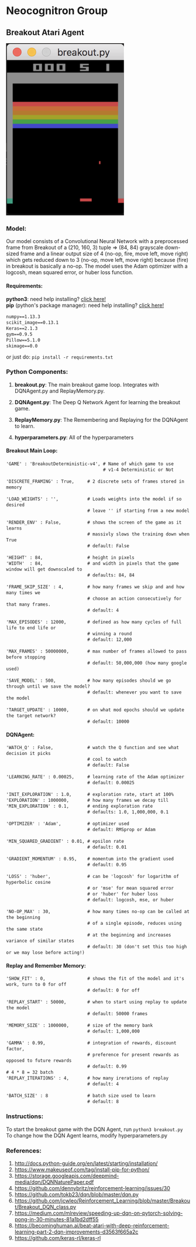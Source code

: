 <h1>Neocognitron Group</hi>

## Breakout Atari Agent
<img src="https://github.com/CSCI4850/S18-team1-project/blob/master/breakout.png">

### Model:
Our model consists of a Convolutional Neural Network with a preprocessed frame from Breakout of a (210, 160, 3) tuple => (84, 84) grayscale down-sized frame and a linear output size of 4 (no-op, fire, move left, move right) which gets reduced down to 3 (no-op, move left, move right) because (fire) in breakout is basically a no-op. The model uses the Adam optimizer with a logcosh, mean squared error, or huber loss function.

#### Requirements:
<b>python3</b>: need help installing? <a href="http://docs.python-guide.org/en/latest/starting/installation/">click here!</a><br>
<b>pip</b> (python's package manager): need help installing? <a href="https://www.makeuseof.com/tag/install-pip-for-python/">click here!</a><br>

    numpy==1.13.3
    scikit_image==0.13.1
    Keras==2.1.3
    gym==0.9.5
    Pillow==5.1.0
    skimage==0.0
or just do:
```pip install -r requirements.txt```

### Python Components:
1. <b>breakout.py</b>:
  The main breakout game loop. Integrates with DQNAgent.py and ReplayMemory.py.

2. <b>DQNAgent.py</b>:
  The Deep Q Network Agent for learning the breakout game.

3. <b>ReplayMemory.py</b>:
  The Remembering and Replaying for the DQNAgent to learn.
  
4. <b>hyperparameters.py</b>:
  All of the hyperparameters
  
#### Breakout Main Loop: 
    'GAME' : 'BreakoutDeterministic-v4', # Name of which game to use
                                         # v1-4 Deterministic or Not

    'DISCRETE_FRAMING' : True,     # 2 discrete sets of frames stored in memory
    
    'LOAD_WEIGHTS' : '',           # Loads weights into the model if so desired
                                   # leave '' if starting from a new model

    'RENDER_ENV' : False,          # shows the screen of the game as it learns
                                   # massivly slows the training down when True
                                   # default: False

    'HEIGHT' : 84,                 # height in pixels
    'WIDTH'  : 84,                 # and width in pixels that the game window will get downscaled to
                                   # defaults: 84, 84

    'FRAME_SKIP_SIZE' : 4,         # how many frames we skip and and how many times we 
                                   # choose an action consecutively for that many frames.
                                   # default: 4
    
    'MAX_EPISODES' : 12000,        # defined as how many cycles of full life to end life or
                                   # winning a round
                                   # default: 12,000

    'MAX_FRAMES' : 50000000,       # max number of frames allowed to pass before stopping
                                   # default: 50,000,000 (how many google used)

    'SAVE_MODEL' : 500,            # how many episodes should we go through until we save the model?
                                   # default: whenever you want to save the model

    'TARGET_UPDATE' : 10000,       # on what mod epochs should we update the target network?
                                   # default: 10000
    
#### DQNAgent:
    'WATCH_Q' : False,             # watch the Q function and see what decision it picks
                                   # cool to watch
                                   # default: False

    'LEARNING_RATE' : 0.00025,     # learning rate of the Adam optimizer
                                   # default: 0.00025
        
    'INIT_EXPLORATION' : 1.0,      # exploration rate, start at 100%
    'EXPLORATION' : 1000000,       # how many frames we decay till
    'MIN_EXPLORATION' : 0.1,       # ending exploration rate
                                   # defaults: 1.0, 1,000,000, 0.1
    
    'OPTIMIZER' : 'Adam',          # optimizer used
                                   # default: RMSprop or Adam
    
    'MIN_SQUARED_GRADIENT' : 0.01, # epsilon rate
                                   # default: 0.01
    
    'GRADIENT_MOMENTUM' : 0.95,    # momentum into the gradient used
                                   # default: 0.95

    'LOSS' : 'huber',              # can be 'logcosh' for logarithm of hyperbolic cosine
                                   # or 'mse' for mean squared error
                                   # or 'huber' for huber loss
                                   # default: logcosh, mse, or huber
        
    'NO-OP_MAX' : 30,              # how many times no-op can be called at the beginning
                                   # of a single episode, reduces using the same state
                                   # at the beginning and increases variance of similar states
                                   # default: 30 (don't set this too high or we may lose before acting!)
#### Replay and Remember Memory:
    'SHOW_FIT' : 0,                # shows the fit of the model and it's work, turn to 0 for off
                                   # default: 0 for off
    
    'REPLAY_START' : 50000,        # when to start using replay to update the model
                                   # default: 50000 frames

    'MEMORY_SIZE' : 1000000,       # size of the memory bank
                                   # default: 1,000,000

    'GAMMA' : 0.99,                # integration of rewards, discount factor, 
                                   # preference for present rewards as opposed to future rewards
                                   # default: 0.99
    # 4 * 8 = 32 batch
    'REPLAY_ITERATIONS' : 4,       # how many irerations of replay
                                   # default: 4

    'BATCH_SIZE' : 8               # batch size used to learn
                                   # default: 8
                                   
### Instructions:
To start the breakout game with the DQN Agent, run ```python3 breakout.py```
<br>
To change how the DQN Agent learns, modify hyperparameters.py

### References:
1. http://docs.python-guide.org/en/latest/starting/installation/
2. https://www.makeuseof.com/tag/install-pip-for-python/
3. https://storage.googleapis.com/deepmind-media/dqn/DQNNaturePaper.pdf
4. https://github.com/dennybritz/reinforcement-learning/issues/30
5. https://github.com/tokb23/dqn/blob/master/dqn.py
6. https://github.com/jcwleo/Reinforcement_Learning/blob/master/Breakout/Breakout_DQN_class.py
7. https://medium.com/mlreview/speeding-up-dqn-on-pytorch-solving-pong-in-30-minutes-81a1bd2dff55
8. https://becominghuman.ai/beat-atari-with-deep-reinforcement-learning-part-2-dqn-improvements-d3563f665a2c
9. https://github.com/keras-rl/keras-rl
